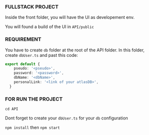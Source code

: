 ### FULLSTACK PROJECT
Inside the front folder, you will have the UI as developement env.

You will found a build of the UI in `API/public`

### REQUIREMENT

You have to create `db` folder at the root of the API folder. 
In this folder, create `dbUser.ts` and past this code: 
```ts 
export default { 
    pseudo: '<pseudo>',
    password: '<password>',
    dbName: '<dbName>',
    personalLink: '<link of your atlasDB>', 
  } 
```
### FOR RUN THE PROJECT
`cd API`

Dont forget to create your `dbUser.ts` for your `db` configuration

`npm install` then `npm start`
